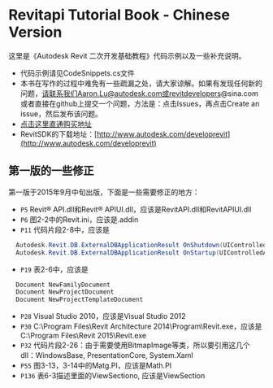 # Revitapi Tutorial Book - Chinese Version
这里是《Autodesk Revit 二次开发基础教程》代码示例以及一些补充说明。
* 代码示例请见CodeSnippets.cs文件
* 本书在写作的过程中难免有一些疏漏之处，请大家谅解。如果有发现任何新的问题，请联系我们Aaron.Lu@autodesk.com或revitdevelopers@sina.com或者直接在github上提交一个问题，方法是：点击Issues，再点击Create an issue，然后发布该问题。
* [点击这里直通购买地址](https://detail.tmall.com/item.htm?spm=a1z10.5-b.w4011-7642016013.86.kqSuts&id=521852354085&rn=9ca0adf9fcbae2111fa480ccec7d15ef&abbucket=19)
* RevitSDK的下载地址：[http://www.autodesk.com/developrevit](http://www.autodesk.com/developrevit)

## 第一版的一些修正
第一版于2015年9月中旬出版，下面是一些需要修正的地方：
* `P5` Revit® API.dll和Revit® APIUI.dll，应该是RevitAPI.dll和RevitAPIUI.dll
* `P6` 图2-2中的Revit.ini，应该是.addin
* `P11` 代码片段2-8中，应该是
```C#
  Autodesk.Revit.DB.ExternalDBApplicationResult OnShutdown(UIControlledApplication application);
  Autodesk.Revit.DB.ExternalDBApplicationResult OnStartup(UIControlledApplication application);
```
* `P19` 表2-6中，应该是
```C#
  Document NewFamilyDocument
  Document NewProjectDocument
  Document NewProjectTemplateDocument
```
* `P28` Visual Studio 2010，应该是Visual Studio 2012
* `P30` C:\Program Files\Revit Architecture 2014\Program\Revit.exe，应该是C:\Program Files\Revit 2015\Revit.exe
* `P32` 代码片段2-26：由于需要使用BitmapImage等类，所以要引用这几个dll：WindowsBase, PresentationCore, System.Xaml
* `P55` 图3-13，3-14中的Matg.PI，应该是Math.PI
* `P136` 表6-3描述里面的ViewSectiono, 应该是ViewSection
